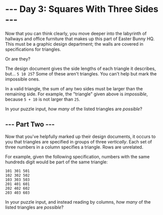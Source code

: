 # --- Day 3: Squares With Three Sides ---

Now that you can think clearly, you move deeper into the labyrinth of hallways and office furniture that makes up this part of Easter Bunny HQ. This must be a graphic design department; the walls are covered in specifications for triangles.

Or are they?

The design document gives the side lengths of each triangle it describes, but... `5 10 25`?  Some of these aren't triangles. You can't help but mark the impossible ones.

In a valid triangle, the sum of any two sides must be larger than the remaining side.  For example, the "triangle" given above is *impossible*, because `5 + 10` is not larger than `25`.

In your puzzle input, *how many* of the listed triangles are *possible*?

## --- Part Two ---

Now that you've helpfully marked up their design documents, it occurs to you that triangles are specified in groups of three *vertically*.  Each set of three numbers in a column specifies a triangle.  Rows are unrelated.

For example, given the following specification, numbers with the same hundreds digit would be part of the same triangle:

```
101 301 501
102 302 502
103 303 503
201 401 601
202 402 602
203 403 603

```

In your puzzle input, and instead reading by columns, *how many* of the listed triangles are *possible*?

